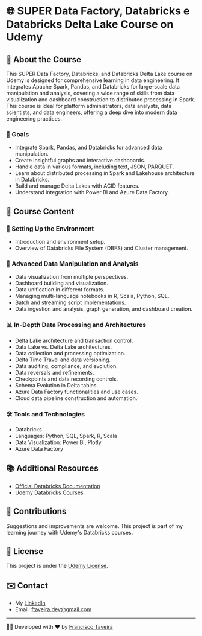 # 🌐 SUPER Data Factory, Databricks e Databricks Delta Lake Course on Udemy

## 📘 About the Course
This SUPER Data Factory, Databricks, and Databricks Delta Lake course on Udemy is designed for comprehensive learning in data engineering. It integrates Apache Spark, Pandas, and Databricks for large-scale data manipulation and analysis, covering a wide range of skills from data visualization and dashboard construction to distributed processing in Spark. This course is ideal for platform administrators, data analysts, data scientists, and data engineers, offering a deep dive into modern data engineering practices.

### 🎯 Goals
- Integrate Spark, Pandas, and Databricks for advanced data manipulation.
- Create insightful graphs and interactive dashboards.
- Handle data in various formats, including text, JSON, PARQUET.
- Learn about distributed processing in Spark and Lakehouse architecture in Databricks.
- Build and manage Delta Lakes with ACID features.
- Understand integration with Power BI and Azure Data Factory.

## 🧩 Course Content

### 🚀 Setting Up the Environment
- Introduction and environment setup.
- Overview of Databricks File System (DBFS) and Cluster management.

### 📁 Advanced Data Manipulation and Analysis
- Data visualization from multiple perspectives.
- Dashboard building and visualization.
- Data unification in different formats.
- Managing multi-language notebooks in R, Scala, Python, SQL.
- Batch and streaming script implementations.
- Data ingestion and analysis, graph generation, and dashboard creation.

### 📊 In-Depth Data Processing and Architectures
- Delta Lake architecture and transaction control.
- Data Lake vs. Delta Lake architectures.
- Data collection and processing optimization.
- Delta Time Travel and data versioning.
- Data auditing, compliance, and evolution.
- Data reversals and refinements.
- Checkpoints and data recording controls.
- Schema Evolution in Delta tables.
- Azure Data Factory functionalities and use cases.
- Cloud data pipeline construction and automation.

### 🛠️ Tools and Technologies
- Databricks
- Languages: Python, SQL, Spark, R, Scala
- Data Visualization: Power BI, Plotly
- Azure Data Factory

## 📚 Additional Resources
- [Official Databricks Documentation](https://databricks.com/documentation)
- [Udemy Databricks Courses](https://www.udemy.com/)

## 🤝 Contributions
Suggestions and improvements are welcome. This project is part of my learning journey with Udemy's Databricks courses.

## 📝 License
This project is under the [Udemy License](https://www.udemy.com/terms/).

## ✉️ Contact
- My [LinkedIn](https://www.linkedin.com/in/francisco-a-taveira/)
- Email: [ftaveira.dev@gmail.com](mailto:ftaveira.dev@gmail.com)

---

👨‍💻 Developed with ❤️ by [Francisco Taveira](https://github.com/ftaveira-dev)
